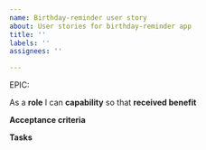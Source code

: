 ```yaml
---
name: Birthday-reminder user story
about: User stories for birthday-reminder app
title: ''
labels: ''
assignees: ''

---
```


EPIC: <epic>

As a **role** I can **capability** so that **received benefit**

**Acceptance criteria**

**Tasks**

